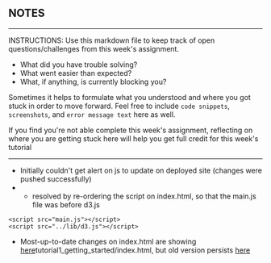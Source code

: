 ## NOTES

-----------
INSTRUCTIONS:
Use this markdown file to keep track of open questions/challenges from this week's assignment.
- What did you have trouble solving?
- What went easier than expected?
- What, if anything, is currently blocking you?

Sometimes it helps to formulate what you understood and where you got stuck in order to move forward. Feel free to include `code snippets`, `screenshots`, and `error message text` here as well.

If you find you're not able complete this week's assignment, reflecting on where you are getting stuck here will help you get full credit for this week's tutorial

------------

- Initially couldn't get alert on js to update on deployed site (changes were pushed successfully)
- - resolved by re-ordering the script on index.html, so that the main.js file was before d3.js 
```
<script src="main.js"></script>
<script src="../lib/d3.js"></script>

```

- Most-up-to-date changes on index.html are showing [here](https://huang-melissa.github.io/Interactive-Data-Vis-Sp2021/)tutorial1_getting_started/index.html, but old version persists [here](https://huang-melissa.github.io/Interactive-Data-Vis-Sp2021/tutorial1_getting_started/)

